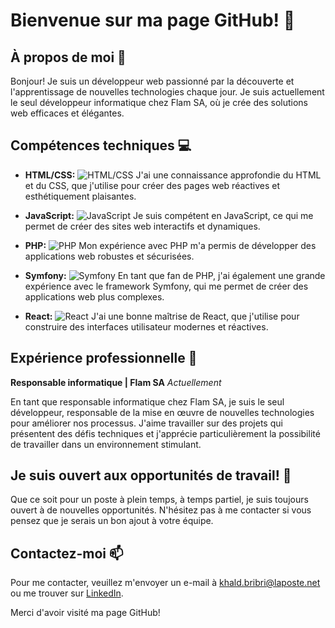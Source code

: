 # Bienvenue sur ma page GitHub! 👋

## À propos de moi 🚀

Bonjour! Je suis un développeur web passionné par la découverte et l'apprentissage de nouvelles technologies chaque jour. Je suis actuellement le seul développeur informatique chez Flam SA, où je crée des solutions web efficaces et élégantes.

## Compétences techniques 💻

- **HTML/CSS:** ![HTML/CSS](https://img.icons8.com/color/48/000000/html-5--v1.png) J'ai une connaissance approfondie du HTML et du CSS, que j'utilise pour créer des pages web réactives et esthétiquement plaisantes.

- **JavaScript:** ![JavaScript](https://img.icons8.com/color/48/000000/javascript.png) Je suis compétent en JavaScript, ce qui me permet de créer des sites web interactifs et dynamiques.

- **PHP:** ![PHP](https://img.icons8.com/officel/40/000000/php-logo.png) Mon expérience avec PHP m'a permis de développer des applications web robustes et sécurisées.

- **Symfony:** ![Symfony](https://img.icons8.com/color/48/000000/symfony.png) En tant que fan de PHP, j'ai également une grande expérience avec le framework Symfony, qui me permet de créer des applications web plus complexes.

- **React:** ![React](https://img.icons8.com/plasticine/48/000000/react.png) J'ai une bonne maîtrise de React, que j'utilise pour construire des interfaces utilisateur modernes et réactives.

## Expérience professionnelle 🏢

**Responsable informatique | Flam SA**
*Actuellement*

En tant que responsable informatique chez Flam SA, je suis le seul développeur, responsable de la mise en œuvre de nouvelles technologies pour améliorer nos processus. J'aime travailler sur des projets qui présentent des défis techniques et j'apprécie particulièrement la possibilité de travailler dans un environnement stimulant.

## Je suis ouvert aux opportunités de travail! 🤝

Que ce soit pour un poste à plein temps, à temps partiel, je suis toujours ouvert à de nouvelles opportunités. N'hésitez pas à me contacter si vous pensez que je serais un bon ajout à votre équipe.

## Contactez-moi 📫

Pour me contacter, veuillez m'envoyer un e-mail à [khald.bribri@laposte.net](mailto:khaled.bribri@laposte.net) ou me trouver sur [LinkedIn](https://www.linkedin.com/in/khaled-bribri-38b9721b6/).

Merci d'avoir visité ma page GitHub!
